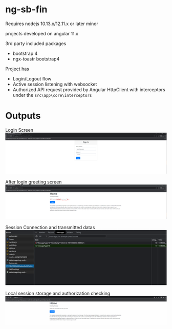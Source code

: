 # ng-sb-fin

Requires nodejs 10.13.x/12.11.x or later minor 

projects developed on angular 11.x

3rd party included packages
- bootstrap 4
- ngx-toastr bootstrap4


Project has
- Login/Logout flow
- Active session listening with websocket
- Authorized API request provided by Angular HttpClient with interceptors under the `src\app\core\interceptors` 

# Outputs

Login Screen
![Login Screen](https://raw.githubusercontent.com/DevTahsin/ng-sb-fin/main/imgs/1.png)

After login greeting screen
![Greeting Screen](https://raw.githubusercontent.com/DevTahsin/ng-sb-fin/main/imgs/2.png)

Session Connection and transmitted datas
![Session Connection and transmitted datas](https://raw.githubusercontent.com/DevTahsin/ng-sb-fin/main/imgs/3.png)

Local session storage and authorization checking
![Local session storage and authorization checking](https://raw.githubusercontent.com/DevTahsin/ng-sb-fin/main/imgs/session.gif)

